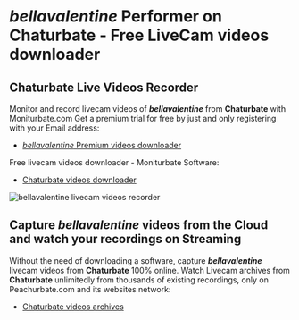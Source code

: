 # _bellavalentine_ Performer on Chaturbate - Free LiveCam videos downloader

## Chaturbate Live Videos Recorder

Monitor and record livecam videos of **_bellavalentine_** from **Chaturbate** with Moniturbate.com
Get a premium trial for free by just and only registering with your Email address:
* [_bellavalentine_ Premium videos downloader](https://moniturbate.com/request-demo-licence-key.html)

Free livecam videos downloader - Moniturbate Software:
* [Chaturbate videos downloader](https://moniturbate.com/moniturbate-download-software.html)

![_bellavalentine_ livecam videos recorder](https://peachurnet.com/templates/moniturbate-software.png)


## Capture _bellavalentine_ videos from the Cloud and watch your recordings on Streaming

Without the need of downloading a software, capture **_bellavalentine_** livecam videos from **Chaturbate** 100% online.
Watch Livecam archives from **Chaturbate** unlimitedly from thousands of existing recordings, only on Peachurbate.com and its websites network:
* [Chaturbate videos archives](https://peachurnet.com/)
